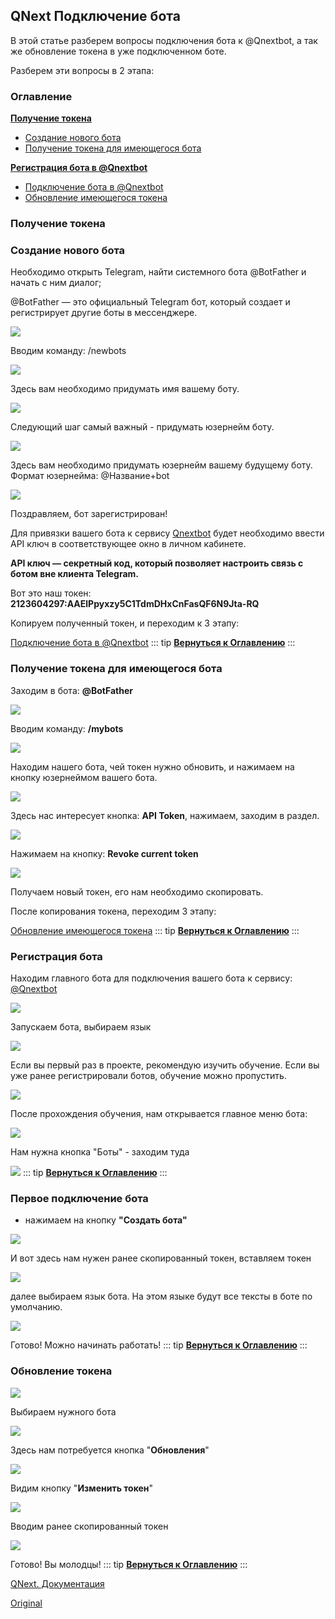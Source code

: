 ## QNext Подключение бота

В этой статье разберем вопросы подключения бота к @Qnextbot, а так же обновление токена в уже подключенном боте. 

Разберем эти вопросы в 2 этапа:
### Оглавление

[**Получение токена**](#получение-токена)
* [Создание нового бота](#создание-нового-бота)
* [Получение токена для имеющегося бота](#получение-токена-для-имеющегося-бота)

[**Регистрация бота в @Qnextbot**](#регистрация-бота)
* [Подключение бота в @Qnextbot](#первое-подключение-бота)
* [Обновление имеющегося токена](#обновление-токена)


### Получение токена
### Создание нового бота

Необходимо открыть Telegram, найти системного бота @BotFather и начать с ним диалог;

@BotFather — это официальный Telegram бот, который создает и регистрирует другие боты в мессенджере.


![](./1.png)

Вводим команду: /newbots

![](./2.png)

Здесь вам необходимо придумать имя вашему боту.

![](./3.png)

Следующий шаг самый важный - придумать юзернейм боту.

![](./4.png)

Здесь вам необходимо придумать юзернейм вашему будущему боту. Формат юзернейма: @Название+bot

![](./5.png)

Поздравляем, бот зарегистрирован! 

Для привязки вашего бота к сервису [Qnextbot](http://t.me/Qnextbot) будет необходимо ввести API ключ в соответствующее окно в личном кабинете.

**API ключ — секретный код, который позволяет настроить связь с ботом вне клиента Telegram.**

Вот это наш токен: **2123604297:AAElPpyxzy5C1TdmDHxCnFasQF6N9Jta-RQ**

Копируем полученный токен, и переходим к 3 этапу: 

[Подключение бота в @Qnextbot](#первое-подключение-бота)
::: tip
[**Вернуться к Оглавлению**](#оглавление)
:::




### Получение токена для имеющегося бота

Заходим в бота: **@BotFather**

![](./6.png)

Вводим команду: **/mybots**

![](./7.png)

Находим нашего бота, чей токен нужно обновить, и нажимаем на кнопку юзернеймом вашего бота. 

![](./8.png)



Здесь нас интересует кнопка: **API Token**, нажимаем, заходим в раздел.

![](./9.png)

Нажимаем на кнопку: **Revoke current token**

![](./10.png)

Получаем новый токен, его нам необходимо скопировать. 

После копирования токена, переходим 3 этапу: 

[Обновление имеющегося токена](#обновление-токена)
::: tip
[**Вернуться к Оглавлению**](#оглавление)
:::


### Регистрация бота

Находим  главного бота для подключения вашего бота к сервису: [@Qnextbot](http://t.me/Qnexbot)

![](./11.png)

Запускаем бота, выбираем язык

![](./12.png)

Если вы первый раз в проекте, рекомендую изучить обучение. Если вы уже ранее регистрировали ботов, обучение можно пропустить.

![](./13.png)

После прохождения обучения, нам открывается главное меню бота:

![](./14.png)

Нам нужна кнопка "Боты" - заходим туда

![](./15.png)
::: tip
[**Вернуться к Оглавлению**](#оглавление)
:::




### Первое подключение бота

- нажимаем на кнопку **"Создать бота"**

![](./16.png)

И вот здесь нам нужен ранее скопированный токен, вставляем токен

![](./17.png)

далее выбираем язык бота. На этом языке будут все тексты в боте по умолчанию.

![](./18.png)

Готово! Можно начинать работать!
::: tip
[**Вернуться к Оглавлению**](#оглавление)
:::


### Обновление токена

![](./19.png)

Выбираем нужного бота

![](./20.png)

Здесь нам потребуется кнопка "**Обновления**"

![](./21.png)

Видим кнопку "**Изменить токен**"

![](./22.png)

Вводим ранее скопированный токен

![](./23.png)

Готово! Вы молодцы!
::: tip
[**Вернуться к Оглавлению**](#оглавление)
:::





[QNext. Документация](/docs-test/ph)
  
[Original](https://telegra.ph/QNext-transfer-token-about-11-21)